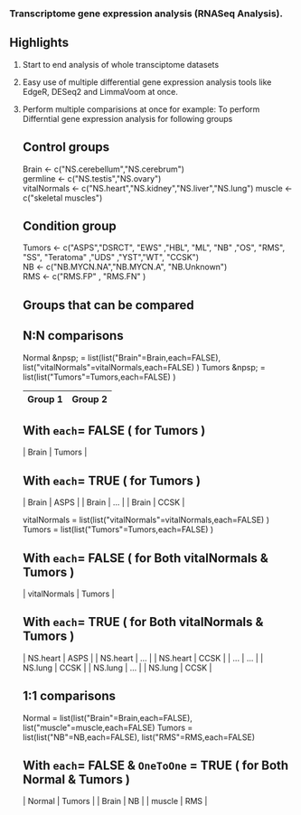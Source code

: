 ### Transcriptome gene expression analysis (RNASeq Analysis). 

## Highlights
1. Start to end analysis of whole transciptome datasets
2. Easy use of multiple differential gene expression analysis tools like EdgeR, DESeq2 and LimmaVoom at once.
3. Perform multiple comparisions at once
   for example:
   To perform Differntial gene expression analysis for following groups
   
   ## Control groups ##
    Brain          <- c("NS.cerebellum","NS.cerebrum")  
    germline       <- c("NS.testis","NS.ovary")  
    vitalNormals   <- c("NS.heart","NS.kidney","NS.liver","NS.lung") 
    muscle         <- c("skeletal muscles")
     
   ## Condition group
   Tumors         <-  c("ASPS","DSRCT", "EWS" ,"HBL", "ML", "NB" ,"OS", "RMS", "SS", "Teratoma" ,"UDS" ,"YST","WT", "CCSK")  
   NB             <-  c("NB.MYCN.NA","NB.MYCN.A", "NB.Unknown")  
   RMS            <-  c("RMS.FP" , "RMS.FN" )  
   
   ## Groups that can be compared  
   ## N:N comparisons  
   
   Normal &npsp; = list(list("Brain"=Brain,each=FALSE), list("vitalNormals"=vitalNormals,each=FALSE)  )
   Tumors &npsp; = list(list("Tumors"=Tumors,each=FALSE) ) 
  
   | Group 1 | Group 2 |
   | --- | --- |
   ## With `each`= FALSE ( for Tumors )
   | Brain | Tumors | 
   ## With `each`= TRUE  ( for Tumors )
   | Brain | ASPS | 
   | Brain | ...  |
   | Brain | CCSK |  
   
   vitalNormals = list(list("vitalNormals"=vitalNormals,each=FALSE)  )
   Tumors = list(list("Tumors"=Tumors,each=FALSE) ) 
   
   ## With `each`= FALSE ( for Both vitalNormals & Tumors )
   | vitalNormals | Tumors | 
   ## With `each`= TRUE  ( for Both vitalNormals & Tumors )
   | NS.heart | ASPS | 
   | NS.heart | ...  |
   | NS.heart | CCSK |
   | ... | ... |
   | NS.lung | CCSK |
   | NS.lung | ...  |
   | NS.lung | CCSK |
   
   ## 1:1 comparisons
   Normal = list(list("Brain"=Brain,each=FALSE), list("muscle"=muscle,each=FALSE)
   Tumors = list(list("NB"=NB,each=FALSE), list("RMS"=RMS,each=FALSE)
   ## With `each`= FALSE & `OneToOne` = TRUE  ( for Both Normal & Tumors )
   | Normal | Tumors |
   | Brain  | NB | 
   | muscle | RMS  |
   
